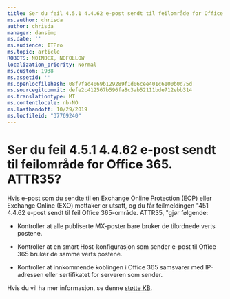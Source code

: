 ```yaml
---
title: Ser du feil 4.5.1 4.4.62 e-post sendt til feilområde for Office 365. ATTR35?
ms.author: chrisda
author: chrisda
manager: dansimp
ms.date: ''
ms.audience: ITPro
ms.topic: article
ROBOTS: NOINDEX, NOFOLLOW
localization_priority: Normal
ms.custom: 1938
ms.assetid: ''
ms.openlocfilehash: 08f7fad4069b129289f1d06cee401c6100b0d75d
ms.sourcegitcommit: defe2c412567b596fa8c3ab52111bde712ebb314
ms.translationtype: MT
ms.contentlocale: nb-NO
ms.lasthandoff: 10/29/2019
ms.locfileid: "37769240"
---
```

# <a name="are-you-seeing-error-451-4462-mail-sent-to-the-wrong-office-365-region-attr35"></a>Ser du feil 4.5.1 4.4.62 e-post sendt til feilområde for Office 365. ATTR35?

Hvis e-post som du sendte til en Exchange Online Protection (EOP) eller Exchange Online (EXO) mottaker er utsatt, og du får feilmeldingen "451 4.4.62 e-post sendt til feil Office 365-område. ATTR35, "gjør følgende:

- Kontroller at alle publiserte MX-poster bare bruker de tilordnede verts postene.

- Kontroller at en smart Host-konfigurasjon som sender e-post til Office 365 bruker de samme verts postene.

- Kontroller at innkommende koblingen i Office 365 samsvarer med IP-adressen eller sertifikatet for serveren som sender.

Hvis du vil ha mer informasjon, se denne [støtte KB](https://support.microsoft.com/help/4057301/attr35-response-code-when-mail-is-sent-to-eop-exo).
